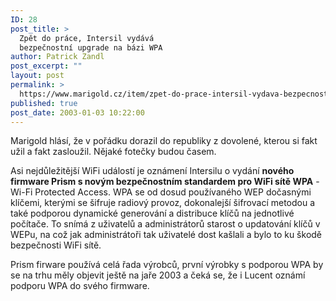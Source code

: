 ```yaml
---
ID: 28
post_title: >
  Zpět do práce, Intersil vydává
  bezpečnostní upgrade na bázi WPA
author: Patrick Zandl
post_excerpt: ""
layout: post
permalink: >
  https://www.marigold.cz/item/zpet-do-prace-intersil-vydava-bezpecnostni-upgrade-na-bazi-wpa
published: true
post_date: 2003-01-03 10:22:00
---
```

<P>Marigold hlásí, že v pořádku dorazil do republiky z dovolené, kterou si fakt užil a fakt zasloužil. Nějaké fotečky budou časem. </P>
<P>Asi nejdůležitější WiFi událostí je oznámení Intersilu o vydání <STRONG>nového firmware Prism s novým bezpečnostním standardem pro WiFi sítě WPA</STRONG> - Wi-Fi Protected Access. WPA se od dosud používaného WEP dočasnými klíčemi, kterými se šifruje radiový provoz, dokonalejší šifrovací metodou a také podporou dynamické generování a distribuce klíčů na jednotlivé počítače. To snímá z uživatelů a administrátorů starost o updatování klíčů v WEPu, na což jak administrátoři tak uživatelé dost kašlali a bylo to ku škodě bezpečnosti WiFi sítě. </P>
<P>Prism firware používá celá řada výrobců, první výrobky s podporou WPA by se na trhu měly objevit ještě na jaře 2003 a čeká se, že i Lucent oznámí podporu WPA do svého firmware. </P>
